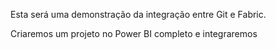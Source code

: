 Esta será uma demonstração da integração entre Git e Fabric.

Criaremos um projeto no Power BI completo e integraremos